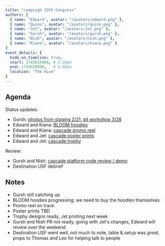 ```yaml
---
title: "compsigh 13th Congress"
authors: [
  { name: "Edward", avatar: "/avatars/edward.png" },
  { name: "Quinn", avatar: "/avatars/quinn.png" },
  { name: "Jet", avatar: "/avatars/jet.png" },
  { name: "Gursh", avatar: "/avatars/gursh.png" },
  { name: "Nish", avatar: "/avatars/nish.png" },
  { name: "Kiana", avatar: "/avatars/kiana.png" }
]
event_details: {
  hide_on_timeline: true,
  start: 1745015400, # 3:30pm
  end: 1745020800,   # 5:00pm
  location: "The Hive"
}
---
```


## Agenda

Status updates:

- Gursh: [photos from staging 2/21, git workshop 3/28](https://github.com/compsigh/compsigh/issues/39)
- Edward and Kiana: [BLOOM hoodies](https://github.com/compsigh/compsigh/issues/44)
- Edward and Kiana: [cascade promo reel](https://github.com/compsigh/compsigh/issues/57)
- Edward and Jet: [cascade poster prints](https://github.com/compsigh/compsigh/issues/64)
- Edward and Jet: [cascade trophy](https://github.com/compsigh/compsigh/issues/62)

Review:

- Gursh and Nish: [cascade platform code review / demo](https://github.com/compsigh/cascade/pull/5)
- Destination USF debrief

## Notes

- Gursh still catching up
- BLOOM hoodies progressing; we need to buy the hoodies themselves
- Promo reel on track
- Poster prints TBD
- Trophy designs ready, Jet printing next week
- Gursh and Nish PR not ready, going with Jet's changes, Edward will review over the weekend
- Destination USF went well, not much to note, table & setup was *great*, props to Thomas and Leo for helping talk to people
